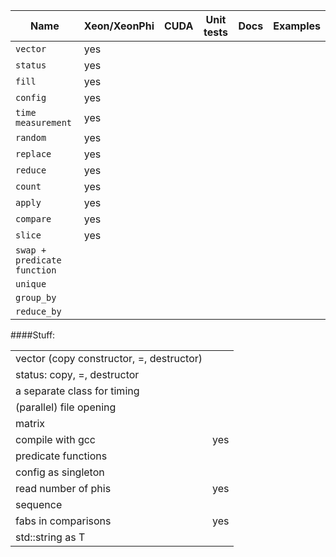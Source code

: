 |Name|Xeon/XeonPhi|CUDA|Unit tests|Docs|Examples|
|---|---|---|---|---|---|
|`vector`|yes|
|`status`|yes|
|`fill`|yes|
|`config`|yes|
|`time measurement`|yes|
|`random`|yes|
|`replace`|yes|
|`reduce`|yes|
|`count`|yes|
|`apply`|yes|
|`compare`|yes|
|`slice`|yes|
|`swap + predicate function`|
|`unique`|
|`group_by`|
|`reduce_by`|

####Stuff:

|||
|---|---|
|vector (copy constructor, =, destructor)||
|status: copy, =, destructor||
|a separate class for timing||
|(parallel) file opening||
|matrix||
|compile with gcc|yes|
|predicate functions||
|config as singleton||
|read number of phis|yes|
|sequence||
|fabs in comparisons|yes|
|std::string as T||
